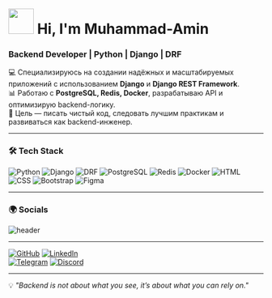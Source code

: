<!-- Заголовок с гифкой -->
<h1 align="left">
  <img src="https://media.giphy.com/media/hvRJCLFzcasrR4ia7z/giphy.gif" width="50"/>
  Hi, I'm Muhammad-Amin
</h1>

### Backend Developer | Python | Django | DRF  

💻 Специализируюсь на создании надёжных и масштабируемых приложений с использованием **Django** и **Django REST Framework**.  
📊 Работаю с **PostgreSQL, Redis, Docker**, разрабатываю API и оптимизирую backend-логику.  
🎯 Цель — писать чистый код, следовать лучшим практикам и развиваться как backend-инженер.  

---

### 🛠️ Tech Stack  
![Python](https://img.shields.io/badge/Python-3776AB?style=for-the-badge&logo=python&logoColor=white)
![Django](https://img.shields.io/badge/Django-092E20?style=for-the-badge&logo=django&logoColor=white)
![DRF](https://img.shields.io/badge/Django_REST-ff1709?style=for-the-badge&logo=django&logoColor=white)
![PostgreSQL](https://img.shields.io/badge/PostgreSQL-316192?style=for-the-badge&logo=postgresql&logoColor=white)
![Redis](https://img.shields.io/badge/Redis-DC382D?style=for-the-badge&logo=redis&logoColor=white)
![Docker](https://img.shields.io/badge/Docker-2496ED?style=for-the-badge&logo=docker&logoColor=white)
![HTML](https://img.shields.io/badge/HTML5-e34f26?style=for-the-badge&logo=html5&logoColor=white)
![CSS](https://img.shields.io/badge/CSS3-1572b6?style=for-the-badge&logo=css3&logoColor=white)
![Bootstrap](https://img.shields.io/badge/Bootstrap-7952B3?style=for-the-badge&logo=bootstrap&logoColor=white)
![Figma](https://img.shields.io/badge/Figma-F24E1E?style=for-the-badge&logo=figma&logoColor=white)

---

### 🌍 Socials  
![header](https://capsule-render.vercel.app/api?type=waving&color=0:0891b2,100:1c1917&height=200&section=header&text=Hi%20I'm%20Muhammad-Amin&fontSize=60&fontColor=fff&animation=fadeIn)

---

[![GitHub](https://img.shields.io/badge/GitHub-000000?style=for-the-badge&logo=github&logoColor=white)](https://github.com/Muhammad-Amin) 
[![LinkedIn](https://img.shields.io/badge/LinkedIn-0A66C2?style=for-the-badge&logo=linkedin&logoColor=white)](https://linkedin.com/in/ваш_линк)  
[![Telegram](https://img.shields.io/badge/Telegram-26A5E4?style=for-the-badge&logo=telegram&logoColor=white)](https://t.me/ваш_ник) 
[![Discord](https://img.shields.io/badge/Discord-5865F2?style=for-the-badge&logo=discord&logoColor=white)](https://discord.gg/ваш_линк)


---

💡 *"Backend is not about what you see, it’s about what you can rely on."*
